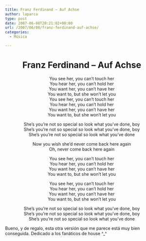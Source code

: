 ```yaml
---
title: Franz Ferdinand – Auf Achse
author: laparca
type: post
date: 2007-06-08T20:21:02+00:00
url: /2007/06/08/franz-ferdinand-auf-achse/
categories:
  - Música

---
```

<div align="center">
</div>

<h1 align="center">
  Franz Ferdinand &#8211; Auf Achse
</h1>

<p align="center">
  You see her, you can&#8217;t touch her<br /> You hear her, you can&#8217;t hold her<br /> You want her, you can&#8217;t have her<br /> You want to, but she won&#8217;t let you<br /> You see her, you can&#8217;t touch her<br /> You hear her, you can&#8217;t hold her<br /> You want her, you can&#8217;t have her<br /> You want to, but she won&#8217;t let you
</p>

<p align="center">
  She&#8217;s you&#8217;re not so special so look what you&#8217;ve done, boy<br /> She&#8217;s you&#8217;re not so special so look what you&#8217;ve done, boy<br /> She&#8217;s you&#8217;re not so special so look what you&#8217;ve done
</p>

<p align="center">
  Now you wish she&#8217;d never come back here again<br /> Oh, never come back here again
</p>

<p align="center">
  You see her, you can&#8217;t touch her<br /> You hear her, you can&#8217;t hold her<br /> You want her, you can&#8217;t have her<br /> You want to, but she won&#8217;t let you
</p>

<p align="center">
  You see her, you can&#8217;t touch her<br /> You hear her, you can&#8217;t hold her<br /> You want her, you can&#8217;t have her<br /> You want to, but she won&#8217;t let you
</p>

<p align="center">
  She&#8217;s you&#8217;re not so special so look what you&#8217;ve done, boy<br /> She&#8217;s you&#8217;re not so special so look what you&#8217;ve done, boy<br /> She&#8217;s you&#8217;re not so special so look what you&#8217;ve done
</p>

Bueno, y de regalo, esta otra versión que me parece está muy bien conseguida. Dedicado a los fanáticos de house ^_^

<div align="center">
</div>